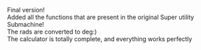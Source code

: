 Final version!<br>
Added all the functions that are present in the original Super utility Submachine!<br>
The rads are converted to deg:)<br>
The calculator is totally complete, and everything works perfectly
